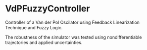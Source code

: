 # VdPFuzzyController
Controller of a Van der Pol Oscilator using Feedback Linearization Technique and Fuzzy Logic.

The robustness of the simulator was tested using nondifferentiable trajectories and applied uncertainties. 
